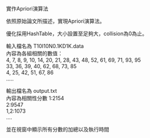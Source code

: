 實作Apriori演算法  

依照原始論文所描述，實現Apriori演算法。  

優化採用HashTable，大小設置至足夠大，collision為0為止。  

輸入檔名為 T10I10N0.1KD1K.data  
內容為各組相關的數值：  
4, 7, 8, 9, 10, 14, 20, 21, 28, 43, 48, 52, 61, 69, 71, 93, 95  
33, 36, 39, 40, 62, 68, 73, 85  
4, 25, 42, 51, 67, 86  
.....  

輸出檔名為 output.txt    
內容為相關性分數
1:2154  
2:9547  
1,2:1073  
....  

並在視窗中顯示所有分數的加總以及執行時間

